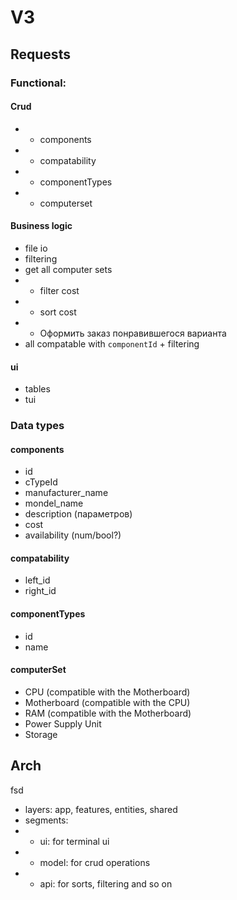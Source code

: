 # V3

## Requests

### Functional:

#### Crud
- - components
- - compatability
- - componentTypes
- - computerset

#### Business logic
- file io
- filtering
- get all computer sets
- - filter cost
- - sort cost
- - Оформить заказ понравившегося варианта
- all compatable with `componentId` + filtering

#### ui
- tables
- tui

### Data types

#### components
- id
- cTypeId
- manufacturer_name
- mondel_name
- description (параметров)
- cost
- availability (num/bool?)

#### compatability
- left_id
- right_id

#### componentTypes 
- id
- name

#### computerSet
- CPU (compatible with the Motherboard)
- Motherboard (compatible with the CPU)
- RAM (compatible with the Motherboard)
- Power Supply Unit
- Storage

## Arch

fsd
- layers: app, features, entities, shared
- segments:
- - ui: for terminal ui
- - model: for crud operations
- - api: for sorts, filtering and so on
